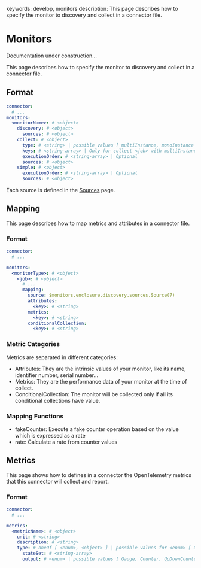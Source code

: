 keywords: develop, monitors
description: This page describes how to specify the monitor to discovery and collect in a connector file.

# Monitors

<div class="alert alert-warning"><span class="fa-solid fa-person-digging"></span> Documentation under construction...</div>

This page describes how to specify the monitor to discovery and collect in a connector file.

## Format

```yaml
connector:
  # ...
monitors:
  <monitorName>: # <object>
    discovery: # <object>
      sources: # <object>
    collect: # <object>
      type: # <string> | possible values [ multiInstance, monoInstance ]
      keys: # <string-array> | Only for collect <job> with multiInstance type | Default: [ id ]
      executionOrder: # <string-array> | Optional
      sources: # <object>
    simple: # <object>
      executionOrder: # <string-array> | Optional
      sources: # <object>
```

Each source is defined in the [Sources](sources.md) page.

## Mapping

This page describes how to map metrics and attributes in a connector file.

### Format

```yaml
connector:
  # ...

monitors:
  <monitorType>: # <object>
    <job>: # <object>
      # ...
      mapping:
        source: $monitors.enclosure.discovery.sources.Source(7)
        attributes:
          <key>: # <string>
        metrics:
          <key>: # <string>
        conditionalCollection:
          <key>: # <string>
```

### Metric Categories

Metrics are separated in different categories:

* Attributes: They are the intrinsic values of your monitor, like its name, identifier number, serial number...
* Metrics: They are the performance data of your monitor at the time of collect.
* ConditionalCollection: The monitor will be collected only if all its conditional collections have value.

### Mapping Functions

* fakeCounter: Execute a fake counter operation based on the value which is expressed as a rate
* rate: Calculate a rate from counter values

## Metrics

This page shows how to defines in a connector the OpenTelemetry metrics that this connector will collect and report.

### Format

```yaml
connector:
  # ...

metrics:
  <metricName>: # <object>
    unit: # <string>
    description: # <string>
    type: # oneOf [ <enum>, <object> ] | possible values for <enum> [ Gauge, Counter, UpDownCounter ]
      stateSet: # <string-array>
      output: # <enum> | possible values [ Gauge, Counter, UpDownCounter ] | Optional | Default: UpDownCounter
```
